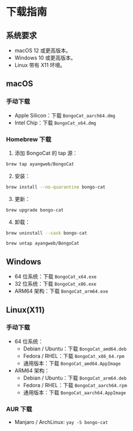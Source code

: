 # 下载指南

## 系统要求

- macOS 12 或更高版本。
- Windows 10 或更高版本。
- Linux 带有 X11 环境。

## macOS

### 手动下载

- Apple Silicon：下载 `BongoCat_aarch64.dmg`
- Intel Chip：下载 `BongoCat_x64.dmg`

### Homebrew 下载

1. 添加 BongoCat 的 tap 源：

```bash
brew tap ayangweb/BongoCat
```

2. 安装：

```bash
brew install --no-quarantine bongo-cat
```

3. 更新：

```bash
brew upgrade bongo-cat
```

4. 卸载：

```bash
brew uninstall --cask bongo-cat

brew untap ayangweb/BongoCat
```

## Windows

- 64 位系统：下载 `BongoCat_x64.exe`
- 32 位系统：下载 `BongoCat_x86.exe`
- ARM64 架构：下载 `BongoCat_arm64.exe`

## Linux(X11)

### 手动下载

- 64 位系统：
  - Debian / Ubuntu：下载 `BongoCat_amd64.deb`
  - Fedora / RHEL：下载 `BongoCat_x86_64.rpm`
  - 通用版本：下载 `BongoCat_amd64.AppImage`
- ARM64 架构：
  - Debian / Ubuntu：下载 `BongoCat_arm64.deb`
  - Fedora / RHEL：下载 `BongoCat_aarch64.rpm`
  - 通用版本：下载 `BongoCat_aarch64.AppImage`

### AUR 下载

- Manjaro / ArchLinux: `yay -S bongo-cat`

